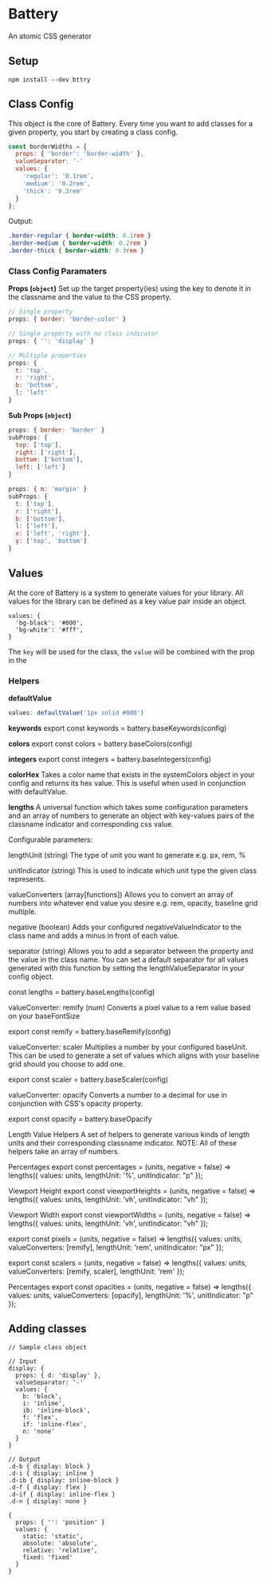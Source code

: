 # Battery
An atomic CSS generator

## Setup
```
npm install --dev bttry
```

## Class Config
This object is the core of Battery. Every time you want to add classes for a given property, you start by creating a class config.

```javascript
const borderWidths = {
  props: { 'border': 'border-width' },
  valueSeparator: '-'
  values: {
    'regular': '0.1rem',
    'medium': '0.2rem',
    'thick': '0.3rem'
  }
};
```
Output:
```css
.border-regular { border-width: 0.1rem }
.border-medium { border-width: 0.2rem }
.border-thick { border-width: 0.3rem }
```

### Class Config Paramaters
**Props (`object`)**
Set up the target property(ies) using the key to denote it in the classname and the value to the CSS property.

```javascript
// Single property
props: { border: 'border-color' }

// Single property with no class indicator
props: { '': 'display' }

// Multiple properties
props: {
  t: 'top',
  r: 'right',
  b: 'bottom',
  l: 'left'
}
```

**Sub Props (`object`)**
```javascript
props: { border: 'border' }
subProps: {
  top: ['top'],
  right: ['right'],
  bottom: ['bottom'],
  left: ['left']
}

props: { m: 'margin' }
subProps: {
  t: ['top'],
  r: ['right'],
  b: ['bottom'],
  l: ['left'],
  x: ['left', 'right'],
  y: ['top', 'bottom']
}
```

## Values
At the core of Battery is a system to generate values for your library.
All values for the library can be defined as a key value pair inside an object.
```
values: {
  'bg-black': '#000',
  'bg-white': '#fff',
}
```
The `key` will be used for the class, the `value` will be combined with the prop in the

### Helpers

**defaultValue**

```javascript
values: defaultValue('1px solid #000')
```

**keywords**
export const keywords = battery.baseKeywords(config)

**colors**
export const colors = battery.baseColors(config)

**integers**
export const integers = battery.baseIntegers(config)

**colorHex**
Takes a color name that exists in the systemColors object in your config and returns its hex value. This is useful when used in conjunction with defaultValue.

**lengths**
A universal function which takes some configuration parameters and an array of numbers to generate an object with key-values pairs of the classname indicator and corresponding css value.

Configurable parameters:

lengthUnit (string)
The type of unit you want to generate e.g. px, rem, %

unitIndicator (string)
This is used to indicate which unit type the given class represents.

valueConverters (array[functions])
Allows you to convert an array of numbers into whatever end value you desire e.g. rem, opacity, baseline grid multiple.

negative (boolean)
Adds your configured negativeValueIndicator to the class name and adds a minus in front of each value.

separator (string)
Allows you to add a separator between the property and the value in the class name. You can set a default separator for all values generated with this function by setting the lengthValueSeparator in your config object.

const lengths = battery.baseLengths(config)


valueConverter: remify (num)
Converts a pixel value to a rem value based on your baseFontSize

export const remify = battery.baseRemify(config)

valueConverter: scaler
Multiplies a number by your configured baseUnit. This can be used to generate a set of values which aligns with your baseline grid should you choose to add one.

export const scaler = battery.baseScaler(config)

valueConverter: opacify
Converts a number to a decimal for use in conjunction with CSS's opacity property.

export const opacify = battery.baseOpacify

Length Value Helpers
A set of helpers to generate various kinds of length units and
their corresponding classname indicator.
NOTE: All of these helpers take an array of numbers.

Percentages
export const percentages = (units, negative = false) => lengths({
  values: units,
  lengthUnit: '%',
  unitIndicator: "p"
});

Viewport Height
export const viewportHeights = (units, negative = false) => lengths({
  values: units,
  lengthUnit: 'vh',
  unitIndicator: "vh"
});

Viewport Width
export const viewportWidths = (units, negative = false) => lengths({
  values: units,
  lengthUnit: 'vh',
  unitIndicator: "vh"
});

export const pixels = (units, negative = false) => lengths({
  values: units,
  valueConverters: [remify],
  lengthUnit: 'rem',
  unitIndicator: "px"
});

export const scalers = (units, negative = false) => lengths({
  values: units,
  valueConverters: [remify, scaler],
  lengthUnit: 'rem'
});

Percentages
export const opacities = (units, negative = false) => lengths({
  values: units,
  valueConverters: [opacify],
  lengthUnit: '%',
  unitIndicator: "p"
});




## Adding classes

```
// Sample class object

// Input
display: {
  props: { d: 'display' },
  valueSeparator: '-'
  values: {
    b: 'block',
    i: 'inline',
    ib: 'inline-block',
    f: 'flex',
    if: 'inline-flex',
    n: 'none'
  }
}

// Output
.d-b { display: block }
.d-i { display: inline }
.d-ib { display: inline-block }
.d-f { display: flex }
.d-if { display: inline-flex }
.d-n { display: none }
```





```
{
  props: { '': 'position' }
  values: {
    static: 'static',
    absolute: 'absolute',
    relative: 'relative',
    fixed: 'fixed'
  }
}
```